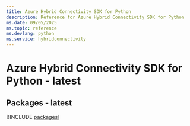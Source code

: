 ```yaml
---
title: Azure Hybrid Connectivity SDK for Python
description: Reference for Azure Hybrid Connectivity SDK for Python
ms.date: 09/05/2025
ms.topic: reference
ms.devlang: python
ms.service: hybridconnectivity
---
```

# Azure Hybrid Connectivity SDK for Python - latest
## Packages - latest
[!INCLUDE [packages](hybrid-connectivity-index.md)]